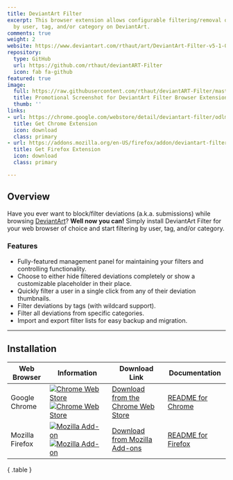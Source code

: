 ```yaml
---
title: DeviantArt Filter
excerpt: This browser extension allows configurable filtering/removal of deviations
  by user, tag, and/or category on DeviantArt.
comments: true
weight: 2
website: https://www.deviantart.com/rthaut/art/DeviantArt-Filter-v5-1-0-414321293
repository:
  type: GitHub
  url: https://github.com/rthaut/deviantART-Filter
  icon: fab fa-github
featured: true
image:
  full: https://raw.githubusercontent.com/rthaut/deviantART-Filter/master/screenshots/Promo.png
  title: Promotional Screenshot for DeviantArt Filter Browser Extension
  thumb: ''
links:
- url: https://chrome.google.com/webstore/detail/deviantart-filter/odlmamilbohnpnoomjclomghphbajikp
  title: Get Chrome Extension
  icon: download
  class: primary
- url: https://addons.mozilla.org/en-US/firefox/addon/deviantart-filter/
  title: Get Firefox Extension
  icon: download
  class: primary

---
```

## Overview

Have you ever want to block/filter deviations (a.k.a. submissions) while browsing [DeviantArt](https://www.deviantart.com)? **Well now you can!** Simply install DeviantArt Filter for your web browser of choice and start filtering by user, tag, and/or category.

### Features

* Fully-featured management panel for maintaining your filters and controlling functionality.
* Choose to either hide filtered deviations completely or show a customizable placeholder in their place.
* Quickly filter a user in a single click from any of their deviation thumbnails.
* Filter deviations by tags (with wildcard support).
* Filter all deviations from specific categories.
* Import and export filter lists for easy backup and migration.

* * *

## Installation

| Web Browser | Information | Download Link | Documentation |
| ----------- | ----------- | ------------- | ------------- |
| Google Chrome | [![Chrome Web Store][chrome-image-version]][chrome-url] [![Chrome Web Store][chrome-image-download]][chrome-url] | [Download from the Chrome Web Store][chrome-url] | [README for Chrome](https://github.com/rthaut/deviantART-Filter/blob/master/docs/chrome/README.md#readme) |
| Mozilla Firefox | [![Mozilla Add-on][firefox-image-version]][firefox-url] [![Mozilla Add-on][firefox-image-download]][firefox-url] | [Download from Mozilla Add-ons][firefox-url] | [README for Firefox](https://github.com/rthaut/deviantART-Filter/blob/master/docs/firefox/README.md#readme) |
{ .table }

[chrome-url]: https://chrome.google.com/webstore/detail/deviantart-filter/odlmamilbohnpnoomjclomghphbajikp
[chrome-image-download]: https://img.shields.io/chrome-web-store/d/odlmamilbohnpnoomjclomghphbajikp.svg
[chrome-image-version]: https://img.shields.io/chrome-web-store/v/odlmamilbohnpnoomjclomghphbajikp.svg

[firefox-url]: https://addons.mozilla.org/en-US/firefox/addon/deviantart-filter/
[firefox-image-download]: https://img.shields.io/amo/d/deviantart-filter.svg
[firefox-image-version]: https://img.shields.io/amo/v/deviantart-filter.svg